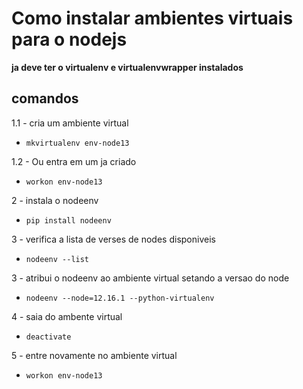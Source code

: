 # Como instalar ambientes virtuais para o nodejs
**ja deve ter o virtualenv e virtualenvwrapper instalados**

## comandos
  1.1 - cria um ambiente virtual
  - `mkvirtualenv env-node13`
  
  1.2 - Ou entra em um ja criado
  - `workon env-node13`
  
  2 - instala o nodeenv
  - `pip install nodeenv`
  
  3 - verifica a lista de verses de nodes disponiveis
  - `nodeenv --list`
  
  3 - atribui o nodeenv ao ambiente virtual setando a versao do node
  - `nodeenv --node=12.16.1 --python-virtualenv`
  
  4 - saia do ambente virtual
  - `deactivate`
  
  5 - entre novamente no ambiente virtual
  - `workon env-node13`
